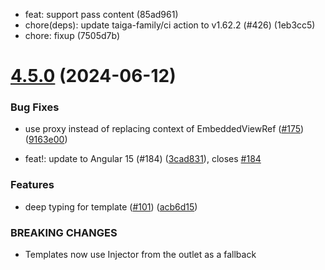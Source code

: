 

* feat: support pass content (85ad961)
* chore(deps): update taiga-family/ci action to v1.62.2 (#426) (1eb3cc5)
* chore: fixup (7505d7b)

# [4.5.0](https://github.com/taiga-family/ng-polymorpheus/compare/v4.1.0...v4.5.0) (2024-06-12)


### Bug Fixes

* use proxy instead of replacing context of EmbeddedViewRef ([#175](https://github.com/taiga-family/ng-polymorpheus/issues/175)) ([9163e00](https://github.com/taiga-family/ng-polymorpheus/commit/9163e0056b7f7a391a96aebe5b888094d951d756))


* feat!: update to Angular 15 (#184) ([3cad831](https://github.com/taiga-family/ng-polymorpheus/commit/3cad83172a6e6f68a6afe5f0b13ebdc86c506904)), closes [#184](https://github.com/taiga-family/ng-polymorpheus/issues/184)


### Features

* deep typing for template ([#101](https://github.com/taiga-family/ng-polymorpheus/issues/101)) ([acb6d15](https://github.com/taiga-family/ng-polymorpheus/commit/acb6d15e2840e33c495070ac28a6b9f9a9e6076e))


### BREAKING CHANGES

* Templates now use Injector from the outlet as a fallback
